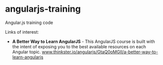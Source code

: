 angularjs-training
==================

Angular.js training code 


Links of interest:<br/>
- <b>A Better Way to Learn AngularJS</b> - This AngularJS course is built with the intent of exposing you to the best available resources on each Angular topic. www.thinkster.io/angularjs/GtaQ0oMGIl/a-better-way-to-learn-angularjs
